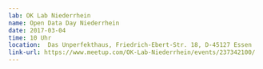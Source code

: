 ```yaml
---
lab: OK Lab Niederrhein
name: Open Data Day Niederrhein
date: 2017-03-04
time: 10 Uhr
location:  Das Unperfekthaus, Friedrich-Ebert-Str. 18, D-45127 Essen
link-url: https://www.meetup.com/OK-Lab-Niederrhein/events/237342100/
---
```

